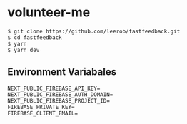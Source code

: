 # volunteer-me


```shell
$ git clone https://github.com/leerob/fastfeedback.git
$ cd fastfeedback
$ yarn
$ yarn dev
```



## Environment Variabales
```
NEXT_PUBLIC_FIREBASE_API_KEY=
NEXT_PUBLIC_FIREBASE_AUTH_DOMAIN=
NEXT_PUBLIC_FIREBASE_PROJECT_ID=
FIREBASE_PRIVATE_KEY=
FIREBASE_CLIENT_EMAIL=
```